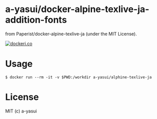 # a-yasui/docker-alpine-texlive-ja-addition-fonts

from Paperist/docker-alpine-texlive-ja (under the MIT License).

[![dockeri.co](https://dockeri.co/image/atyasu/alpine-texlive-ja-addition-fonts)](https://hub.docker.com/r/atyasu/alpine-texlive-ja-addition-fonts)

# Usage

```shell
$ docker run --rm -it -v $PWD:/workdir a-yasui/alphine-texlive-ja

```

# License

MIT (c) a-yasui
